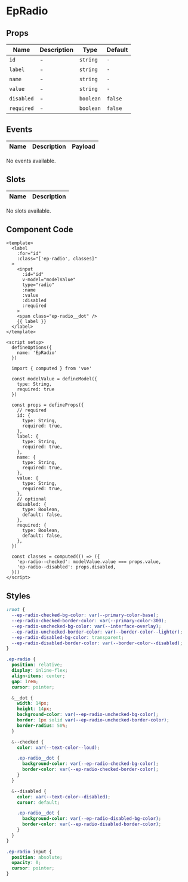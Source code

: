 # EpRadio



## Props
| Name | Description | Type | Default |
|------|-------------|------|---------|
| `id` | - | `string` | `-` |
| `label` | - | `string` | `-` |
| `name` | - | `string` | `-` |
| `value` | - | `string` | `-` |
| `disabled` | - | `boolean` | `false` |
| `required` | - | `boolean` | `false` |

## Events
| Name    | Description                 | Payload    |
|---------|-----------------------------|------------|
No events available.

## Slots
| Name | Description |
|------|-------------|
No slots available.

## Component Code

```vue
<template>
  <label
    :for="id"
    :class="['ep-radio', classes]"
  >
    <input
      :id="id"
      v-model="modelValue"
      type="radio"
      :name
      :value
      :disabled
      :required
    >
    <span class="ep-radio__dot" />
    {{ label }}
  </label>
</template>

<script setup>
  defineOptions({
    name: 'EpRadio'
  })

  import { computed } from 'vue'

  const modelValue = defineModel({
    type: String,
    required: true
  })

  const props = defineProps({
    // required
    id: {
      type: String,
      required: true,
    },
    label: {
      type: String,
      required: true,
    },
    name: {
      type: String,
      required: true,
    },
    value: {
      type: String,
      required: true,
    },
    // optional
    disabled: {
      type: Boolean,
      default: false,
    },
    required: {
      type: Boolean,
      default: false,
    },
  })

  const classes = computed(() => ({
    'ep-radio--checked': modelValue.value === props.value,
    'ep-radio--disabled': props.disabled,
  }))
</script>

```


## Styles

```scss
:root {
  --ep-radio-checked-bg-color: var(--primary-color-base);
  --ep-radio-checked-border-color: var(--primary-color-300);
  --ep-radio-unchecked-bg-color: var(--interface-overlay);
  --ep-radio-unchecked-border-color: var(--border-color--lighter);
  --ep-radio-disabled-bg-color: transparent;
  --ep-radio-disabled-border-color: var(--border-color--disabled);
}

.ep-radio {
  position: relative;
  display: inline-flex;
  align-items: center;
  gap: 1rem;
  cursor: pointer;

  &__dot {
    width: 14px;
    height: 14px;
    background-color: var(--ep-radio-unchecked-bg-color);
    border: 1px solid var(--ep-radio-unchecked-border-color);
    border-radius: 50%;
  }

  &--checked {
    color: var(--text-color--loud);

    .ep-radio__dot {
      background-color: var(--ep-radio-checked-bg-color);
      border-color: var(--ep-radio-checked-border-color);
    }
  }

  &--disabled {
    color: var(--text-color--disabled);
    cursor: default;

    .ep-radio__dot {
      background-color: var(--ep-radio-disabled-bg-color);
      border-color: var(--ep-radio-disabled-border-color);
    }
  }
}

.ep-radio input {
  position: absolute;
  opacity: 0;
  cursor: pointer;
}
```